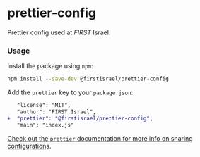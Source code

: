 # prettier-config

Prettier config used at _FIRST_ Israel.

### Usage

Install the package using `npm`:

```sh
npm install --save-dev @firstisrael/prettier-config
```

Add the `prettier` key to your `package.json`:

```diff
   "license": "MIT",
   "author": "FIRST Israel",
+  "prettier": "@firstisrael/prettier-config",
   "main": "index.js"
```

[Check out the `prettier` documentation for more info on sharing configurations](https://prettier.io/docs/en/configuration.html#sharing-configurations).
